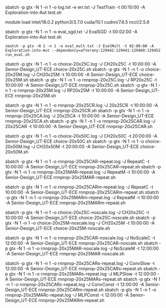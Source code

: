 sbatch -p gtx -N 1 -n 1 -o log.txt -e err.txt -J TestTrain -t 00:10:00 -A Exploration-into-Aut test.sh

module load intel/18.0.2 python3/3.7.0 cuda/10.1 cudnn/7.6.5 nccl/2.5.6

sbatch -p gtx -N 1 -n 1 -o eval_sgd.txt -J EvalSGD -t 00:02:00 -A Exploration-into-Aut test.sh


```
sbatch -p gtx -N 1 -n 1 -o eval_mult.txt -J EvalMult -t 02:00:00 -A Exploration-into-Aut --dependency=afterany:129442:129441:129460:129452 run_eval.sh
```




sbatch -p gtx -N 1 -n 1 -o choice-20x25C.log -J CH20x25C -t 10:00:00 -A Senior-Design_UT-ECE choice-20x25C.sh
sbatch -p gtx -N 1 -n 1 -o choice-20x25M.log -J CH20x25M -t 10:00:00 -A Senior-Design_UT-ECE choice-20x25M.sh
sbatch -p gtx -N 1 -n 1 -o rnnprop-20x25C.log -J RP20x25C -t 10:00:00 -A Senior-Design_UT-ECE rnnprop-20x25C.sh
sbatch -p gtx -N 1 -n 1 -o rnnprop-20x25M.log -J RP20x25M -t 10:00:00 -A Senior-Design_UT-ECE rnnprop-20x25M.sh


sbatch -p gtx -N 1 -n 1 -o rnnprop-20x25CR.log -J 20x25CR -t 10:00:00 -A Senior-Design_UT-ECE rnnprop-20x25CR.sh
sbatch -p gtx -N 1 -n 1 -o rnnprop-20x25CA.log -J 20x25CA -t 10:00:00 -A Senior-Design_UT-ECE rnnprop-20x25CA.sh
sbatch -p gtx -N 1 -n 1 -o rnnprop-20x25CAR.log -J 20x25CAR -t 10:00:00 -A Senior-Design_UT-ECE rnnprop-20x25CAR.sh


sbatch -p gtx -N 1 -n 1 -o choice-20x50C.log -J CH20x50C -t 20:00:00 -A Senior-Design_UT-ECE choice-20x50C.sh
sbatch -p gtx -N 1 -n 1 -o choice-20x50M.log -J CH20x50M -t 20:00:00 -A Senior-Design_UT-ECE choice-20x50M.sh

sbatch -p gtx -N 1 -n 1 -o rnnprop-20x25CAR-repeat.log -J RepeatC -t 10:00:00 -A Senior-Design_UT-ECE rnnprop-20x25CAR-repeat.sh
sbatch -p gtx -N 1 -n 1 -o rnnprop-20x25MAR-repeat.log -J RepeatM -t 10:00:00 -A Senior-Design_UT-ECE rnnprop-20x25MAR-repeat.sh


sbatch -p gtx -N 1 -n 1 -o rnnprop-20x25CARm-repeat.log -J RepeatC -t 10:00:00 -A Senior-Design_UT-ECE rnnprop-20x25CARm-repeat.sh
sbatch -p gtx -N 1 -n 1 -o rnnprop-20x25MARm-repeat.log -J RepeatM -t 10:00:00 -A Senior-Design_UT-ECE rnnprop-20x25MARm-repeat.sh


sbatch -p gtx -N 1 -n 1 -o choice-20x25C-noscale.log -J CH20x25C -t 10:00:00 -A Senior-Design_UT-ECE choice-20x25C-noscale.sh
sbatch -p gtx -N 1 -n 1 -o choice-20x25M-noscale.log -J CH20x25M -t 10:00:00 -A Senior-Design_UT-ECE choice-20x25M-noscale.sh

sbatch -p gtx -N 1 -n 1 -o rnnprop-20x25CAR-noscale.log -J NoScaleC -t 12:00:00 -A Senior-Design_UT-ECE rnnprop-20x25CAR-noscale.sh
sbatch -p gtx -N 1 -n 1 -o rnnprop-20x25MAR-noscale.log -J NoScaleM -t 12:00:00 -A Senior-Design_UT-ECE rnnprop-20x25MAR-noscale.sh


sbatch -p gtx -N 1 -n 1 -o rnnprop-20x25CARs-repeat.log -J ConvSlow -t 12:00:00 -A Senior-Design_UT-ECE rnnprop-20x25CARs-repeat.sh
sbatch -p gtx -N 1 -n 1 -o rnnprop-20x25MARs-repeat.log -J MLPSlow -t 12:00:00 -A Senior-Design_UT-ECE rnnprop-20x25MARs-repeat.sh
sbatch -p gtx -N 1 -n 1 -o rnnprop-20x25CARc-repeat.log -J ConvConst -t 12:00:00 -A Senior-Design_UT-ECE rnnprop-20x25CARm-repeat.sh
sbatch -p gtx -N 1 -n 1 -o rnnprop-20x25MARc-repeat.log -J MLPConst -t 12:00:00 -A Senior-Design_UT-ECE rnnprop-20x25MARm-repeat.sh
